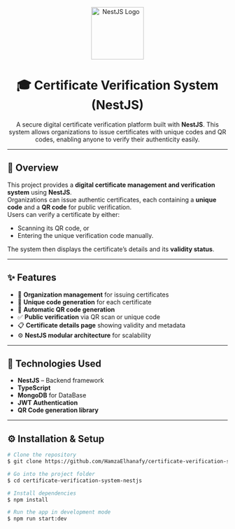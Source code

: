 <p align="center">
  <img src="https://nestjs.com/img/logo-small.svg" width="120" alt="NestJS Logo" />
</p>

<h1 align="center">🎓 Certificate Verification System (NestJS)</h1>

<p align="center">
  A secure digital certificate verification platform built with <b>NestJS</b>.  
  This system allows organizations to issue certificates with unique codes and QR codes,  
  enabling anyone to verify their authenticity easily.
</p>

---

## 🚀 Overview

This project provides a **digital certificate management and verification system** using **NestJS**.  
Organizations can issue authentic certificates, each containing a **unique code** and a **QR code** for public verification.  
Users can verify a certificate by either:
- Scanning its QR code, or  
- Entering the unique verification code manually.

The system then displays the certificate’s details and its **validity status**.

---

## ✨ Features

- 🏢 **Organization management** for issuing certificates  
- 🔐 **Unique code generation** for each certificate  
- 📱 **Automatic QR code generation**  
- ✅ **Public verification** via QR scan or unique code  
- 📋 **Certificate details page** showing validity and metadata  
- ⚙️ **NestJS modular architecture** for scalability

---

## 🧰 Technologies Used

- **NestJS** – Backend framework  
- **TypeScript**  
- **MongoDB** for DataBase
- **JWT Authentication**  
- **QR Code generation library**

---

## ⚙️ Installation & Setup

```bash
# Clone the repository
$ git clone https://github.com/HamzaElhanafy/certificate-verification-system-nestjs.git

# Go into the project folder
$ cd certificate-verification-system-nestjs

# Install dependencies
$ npm install

# Run the app in development mode
$ npm run start:dev
